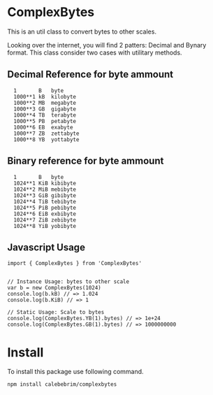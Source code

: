 # ComplexBytes
This is an util class to convert bytes to other scales.

Looking over the internet, you will find 2 patters: Decimal and Bynary format. This class consider two cases with utilitary methods.  

  
 
## Decimal Reference for byte ammount
``` 
  1       B   byte
  1000**1 kB  kilobyte
  1000**2 MB  megabyte
  1000**3 GB  gigabyte
  1000**4 TB  terabyte
  1000**5 PB  petabyte
  1000**6 EB  exabyte
  1000**7 ZB  zettabyte
  1000**8 YB  yottabyte
```  

##  Binary reference for byte ammount
```
  1       B   byte	    
  1024**1 KiB kibibyte	
  1024**2 MiB mebibyte	
  1024**3 GiB gibibyte	
  1024**4 TiB tebibyte	
  1024**5 PiB pebibyte	
  1024**6 EiB exbibyte	
  1024**7 ZiB zebibyte	
  1024**8 YiB yobibyte
 ```
 
 ## Javascript Usage
 
 ```
 import { ComplexBytes } from 'ComplexBytes'
 
 
 // Instance Usage: bytes to other scale
 var b = new ComplexBytes(1024)
 console.log(b.kB) // => 1.024
 console.log(b.KiB) // => 1
 
 // Static Usage: Scale to bytes
 console.log(ComplexBytes.YB(1).bytes) // => 1e+24
 console.log(ComplexBytes.GB(1).bytes) // => 1000000000

 ```
# Install

To install this package use following command.

```
npm install calebebrim/complexbytes
```
